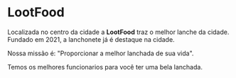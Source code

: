 <!DOCTYPE html>
<html lang="pt-br">
 <head>
    <meta charset="UTF-8">
    <title>LootFood</title>
    <link rel="stylesheet" href="style.css">
 </head>
 <body>
     <h1>LootFood</h1>
         <p>Localizada no centro da cidade a <strong>LootFood</strong> traz o melhor lanche da cidade.
          Fundado em 2021, a lanchonete já é destaque na cidade.</p>
         <p>Nossa missão é: "Proporcionar a melhor lanchada de sua vida".</p>
         <p>Temos os melhores funcionarios para você ter uma bela lanchada.</p>
 </body>
